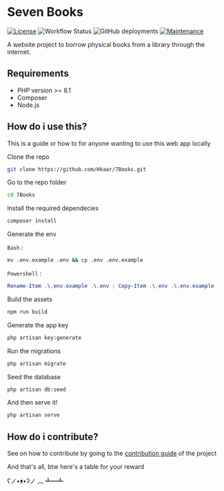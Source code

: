 # Seven Books

[![License](https://img.shields.io/badge/License-Apache_2.0-blue.svg)](https://opensource.org/licenses/Apache-2.0)
![Workflow Status](https://github.com/Hkaar/7Books/workflows/CI/badge.svg)
![GitHub deployments](https://img.shields.io/github/deployments/Hkaar/7Books/production)
[![Maintenance](https://img.shields.io/badge/Maintained%3F-yes-green.svg)](https://GitHub.com/Naereen/StrapDown.js/graphs/commit-activity)

A website project to borrow physical books from a library through the internet.

## Requirements

- PHP version >= 8.1
- Composer
- Node.js

## How do i use this?

This is a guide or how to for anyone wanting to use this web app locally

Clone the repo

```bash
git clone https://github.com/Hkaar/7Books.git
```

Go to the repo folder

```bash
cd 7Books
```

Install the required dependecies

```bash
composer install
```

Generate the env

`Bash` :

```bash
mv .env.example .env && cp .env .env.example
```

`Powershell` :

```powershell
Rename-Item .\.env.example .\.env ; Copy-Item .\.env .\.env.example
```

Build the assets

```bash
npm run build
```

Generate the app key

```bash
php artisan key:generate
```

Run the migrations

```bash
php artisan migrate
```

Seed the database

```bash
php artisan db:seed
```

And then serve it!

```bash
php artisan serve
```

## How do i contribute?

See on how to contribute by going to the [contribution guide](https://github.com/Hkaar/7Books/blob/master/CONTRIBUTING.md) of the project

And that's all, btw here's a table for your reward

ʕノ•ᴥ•ʔノ ︵ ┻━┻
